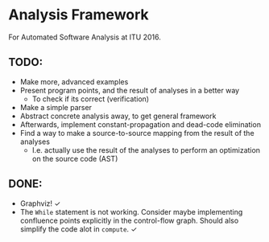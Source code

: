 
# Analysis Framework
For Automated Software Analysis at ITU 2016.

## TODO:
- Make more, advanced examples
- Present program points, and the result of analyses in a better way
    - To check if its correct (verification)
- Make a simple parser
- Abstract concrete analysis away, to get general framework
- Afterwards, implement constant-propagation and dead-code elimination
- Find a way to make a source-to-source mapping from the result of the analyses
    - I.e. actually use the result of the analyses to perform an optimization
      on the source code (AST)

## DONE:
- Graphviz! ✓
- The `While` statement is not working. Consider maybe implementing confluence
  points explicitly in the control-flow graph. Should also simplify the code
  alot in `compute`. ✓